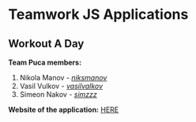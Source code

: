 # Teamwork JS Applications

## Workout A Day

**Team Puca members:**

1. Nikola Manov - [_niksmanov_](https://github.com/niksmanov) 
2. Vasil Vulkov - [_vasilvalkov_](https://github.com/vasilvalkov) 
3. Simeon Nakov - [_simzzz_](https://github.com/simzzz) 

**Website of the application:** [HERE](https://workout-a-day.firebaseapp.com)
